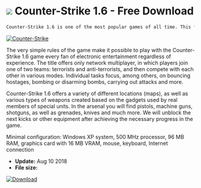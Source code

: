 # ![](https://cdn.softexe.net/static/icon/win.gif) Counter-Strike 1.6 - Free Download

```sh
Counter-Strike 1.6 is one of the most popular games of all time. This first-person shooter began its life as a modification to the iconic Half-Life, and eventually become a separate production that is loved all over the world.
```
[![Counter-Strike](https://gallery.dpcdn.pl/imgc/Tools/84085/g_-_420x350_1.5_-_xbb8ae729-8b10-4af7-8cf8-d38a9d48cbef.jpg)](https://softexe.net/win/games-entertainment/shooters/counter-strike:aaRa.html)

The very simple rules of the game make it possible to play with the Counter-Strike 1.6 game every fan of electronic entertainment regardless of experience. The title offers only network multiplayer, in which players join one of two teams: terrorists and anti-terrorists, and then compete with each other in various modes. Individual tasks focus, among others, on bouncing hostages, bombing or disarming bombs, carrying out attacks and more.
 
 Counter-Strike 1.6 offers a variety of different locations (maps), as well as various types of weapons created based on the gadgets used by real members of special units. In the arsenal you will find pistols, machine guns, shotguns, as well as grenades, knives and much more. We will unblock the next kicks or other equipment after achieving the necessary progress in the game.
 
 Minimal configuration: Windows XP system, 500 MHz processor, 96 MB RAM, graphics card with 16 MB VRAM, mouse, keyboard, Internet connection


- **Update:** Aug 10 2018
- **File size:** 

[![Download](https://cdn.softexe.net/static/img/download.png)](https://softexe.net/win/games-entertainment/shooters/counter-strike:aaRa.html)

